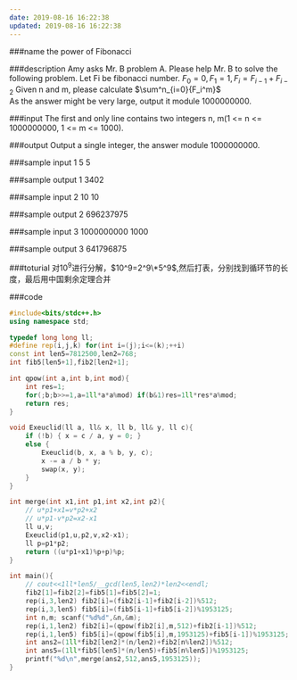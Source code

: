 ```yaml
---
date: 2019-08-16 16:22:38
updated: 2019-08-16 16:22:38
---
```


###name
the power of Fibonacci

###description
Amy asks Mr. B  problem A. Please help Mr. B to solve the following problem.
Let Fi be fibonacci number.
$F_0 = 0, F_1 = 1, F_i = F_{i-1} + F_{i-2}$ 
Given n and m, please calculate
$\sum^n_{i=0}{F_i^m}$  
As the answer might be very large, output it module 1000000000.
<!---more-->

###input
The first and only line contains two integers n, m(1 <= n <= 1000000000, 1 <= m <= 1000).

###output
Output a single integer, the answer module 1000000000.

###sample input 1
5 5

###sample output 1
3402

###sample input 2
10 10

###sample output 2
696237975

###sample input 3
1000000000 1000

###sample output 3
641796875

###toturial
对$10^9$进行分解，$10^9=2^9\*5^9$,然后打表，分别找到循环节的长度，最后用中国剩余定理合并

###code
```cpp
#include<bits/stdc++.h>
using namespace std;

typedef long long ll;
#define rep(i,j,k) for(int i=(j);i<=(k);++i)
const int len5=7812500,len2=768;
int fib5[len5+1],fib2[len2+1];

int qpow(int a,int b,int mod){
    int res=1;
    for(;b;b>>=1,a=1ll*a*a%mod) if(b&1)res=1ll*res*a%mod;
    return res;
}

void Exeuclid(ll a, ll& x, ll b, ll& y, ll c){
    if (!b) { x = c / a, y = 0; }
    else {
        Exeuclid(b, x, a % b, y, c);
        x -= a / b * y;
        swap(x, y);
    }
}

int merge(int x1,int p1,int x2,int p2){
    // u*p1+x1=v*p2+x2
    // u*p1-v*p2=x2-x1
    ll u,v;
    Exeuclid(p1,u,p2,v,x2-x1);
    ll p=p1*p2;
    return ((u*p1+x1)%p+p)%p;
}

int main(){
    // cout<<1ll*len5/__gcd(len5,len2)*len2<<endl;
    fib2[1]=fib2[2]=fib5[1]=fib5[2]=1;
    rep(i,3,len2) fib2[i]=(fib2[i-1]+fib2[i-2])%512;
    rep(i,3,len5) fib5[i]=(fib5[i-1]+fib5[i-2])%1953125;
    int n,m; scanf("%d%d",&n,&m);
    rep(i,1,len2) fib2[i]=(qpow(fib2[i],m,512)+fib2[i-1])%512;
    rep(i,1,len5) fib5[i]=(qpow(fib5[i],m,1953125)+fib5[i-1])%1953125;
    int ans2=(1ll*fib2[len2]*(n/len2)+fib2[n%len2])%512;
    int ans5=(1ll*fib5[len5]*(n/len5)+fib5[n%len5])%1953125;
    printf("%d\n",merge(ans2,512,ans5,1953125));
}
```